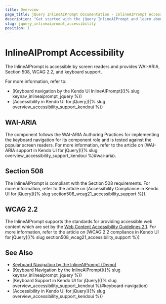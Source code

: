 ```yaml
---
title: Overview
page_title: jQuery InlineAIPrompt Documentation - InlineAIPrompt Accessibility
description: "Get started with the jQuery InlineAIPrompt and learn about its accessibility support for WAI-ARIA, Section 508, and WCAG 2.2."
slug: jquery_inlineaiprompt_accessibility
position: 1
---
```


# InlineAIPrompt Accessibility

The InlineAIPrompt is accessible by screen readers and provides WAI-ARIA, Section 508, WCAG 2.2, and keyboard support.

For more information, refer to:
* [Keyboard navigation by the Kendo UI InlineAIPrompt]({% slug keynav_inlineaiprompt_jquery %})
* [Accessibility in Kendo UI for jQuery]({% slug overview_accessibility_support_kendoui %})

## WAI-ARIA

The component follows the WAI-ARIA Authoring Practices for implementing the keyboard navigation for its component role and is tested against the popular screen readers. For more information, refer to the article on [WAI-ARIA support in Kendo UI for jQuery]({% slug overview_accessibility_support_kendoui %}#wai-aria).

## Section 508

The InlineAIPrompt is compliant with the Section 508 requirements. For more information, refer to the article on [Accessibility Compliance in Kendo UI for jQuery]({% slug section508_wcag21_accessibility_support %}).

## WCAG 2.2

The InlineAIPrompt supports the standards for providing accessible web content which are set by the [Web Content Accessibility Guidelines 2.1](https://www.w3.org/TR/WCAG/). For more information, refer to the article on [WCAG 2.2 compliance in Kendo UI for jQuery]({% slug section508_wcag21_accessibility_support %})

## See Also

* [Keyboard Navigation by the InlineAIPrompt (Demo)](https://demos.telerik.com/kendo-ui/inline-aiprompt/keyboard-navigation)
* [Keyboard Navigation by the InlineAIPrompt]({% slug keynav_inlineaiprompt_jquery %})
* [Keyboard Support in Kendo UI for jQuery]({% slug overview_accessibility_support_kendoui %}#keyboard-navigation)
* [Accessibility in Kendo UI for jQuery]({% slug overview_accessibility_support_kendoui %})
